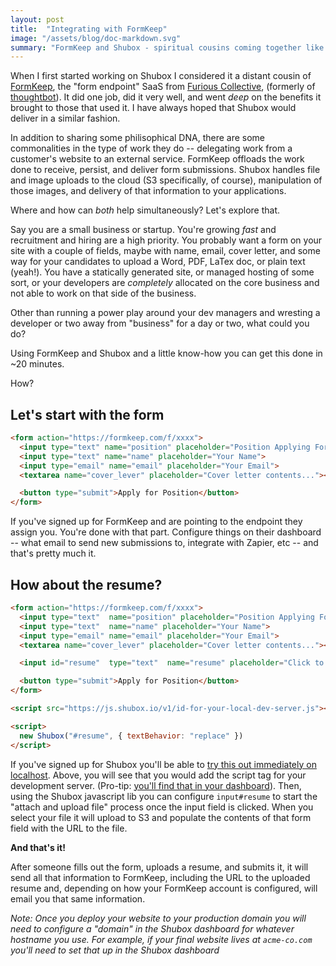 ```yaml
---
layout: post
title:  "Integrating with FormKeep"
image: "/assets/blog/doc-markdown.svg"
summary: "FormKeep and Shubox - spiritual cousins coming together like peanut-butter and jelly."
---
```


When I first started working on Shubox I considered it a distant cousin of
[FormKeep](https://formkeep.com), the "form endpoint" SaaS from [Furious
Collective](https://www.furiouscollective.com/), (formerly of
[thoughtbot](https://thoughtbot.com)). It did one job, did it very well, and
went _deep_ on the benefits it brought to those that used it. I have always
hoped that Shubox would deliver in a similar fashion.

In addition to sharing some philisophical DNA, there are some commonalities in
the type of work they do -- delegating work from a customer's website to an
external service. FormKeep offloads the work done to receive, persist, and
deliver form submissions. Shubox handles file and image uploads to the cloud
(S3 specifically, of course), manipulation of those images, and delivery of
that information to your applications.

Where and how can _both_ help simultaneously? Let's explore that.

Say you are a small business or startup. You're growing *fast* and recruitment
and hiring are a high priority. You probably want a form on your site with a
couple of fields, maybe with name, email, cover letter, and some way for your
candidates to upload a Word, PDF, LaTex doc, or plain text (yeah!).
You have a statically generated site, or managed hosting of some sort, or your
developers are *completely* allocated on the core business and not able to work
on that side of the business.

Other than running a power play around your dev managers and wresting a
developer or two away from "business" for a day or two, what could you do?

Using FormKeep and Shubox and a little know-how you can get this done in ~20
minutes.

How?

## Let's start with the form

```html
<form action="https://formkeep.com/f/xxxx">
  <input type="text" name="position" placeholder="Position Applying For">
  <input type="text" name="name" placeholder="Your Name">
  <input type="email" name="email" placeholder="Your Email">
  <textarea name="cover_lever" placeholder="Cover letter contents..."></textarea>

  <button type="submit">Apply for Position</button>
</form>
```

If you've signed up for FormKeep and are pointing to the endpoint they assign
you. You're done with that part. Configure things on their dashboard -- what
email to send new submissions to, integrate with Zapier, etc -- and that's
pretty much it.

## How about the resume?

```html
<form action="https://formkeep.com/f/xxxx">
  <input type="text"  name="position" placeholder="Position Applying For">
  <input type="text"  name="name" placeholder="Your Name">
  <input type="email" name="email" placeholder="Your Email">
  <textarea name="cover_lever" placeholder="Cover letter contents..."></textarea>

  <input id="resume"  type="text"  name="resume" placeholder="Click to upload resume">

  <button type="submit">Apply for Position</button>
</form>

<script src="https://js.shubox.io/v1/id-for-your-local-dev-server.js"></script>

<script>
  new Shubox("#resume", { textBehavior: "replace" })
</script>
```

If you've signed up for Shubox you'll be able to [try this out immediately on
localhost](/docs/#local-dev-with-sandboxes). Above, you will see that you would
add the script tag for your development server. (Pro-tip: [you'll find that in
your dashboard](https://dashboard.shubox.io/domains/sandbox)). Then, using the Shubox
javascript lib you can configure `input#resume` to start the "attach and upload
file" process once the input field is clicked. When you select your file it
will upload to S3 and populate the contents of that form field with the URL to
the file.

**And that's it!**

After someone fills out the form, uploads a resume, and submits it, it will send
all that information to FormKeep, including the URL to the uploaded resume and,
depending on how your FormKeep account is configured, will email you that same
information.

_Note: Once you deploy your website to your production domain you *will* need
to configure a "domain" in the Shubox dashboard for whatever hostname you use.
For example, if your final website lives at `acme-co.com` you'll need to set that
up in the Shubox dashboard_
